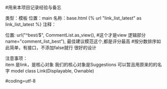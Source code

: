 #用来本项目记录经验与备忘


类型：模板
位置：main
名称：base.html
{% url "link_list_latest" as link_list_latest %}<!--最新链接  项目-->
注释：

位置: url("^best/$",
        CommentList.as_view(),  #这个才是view 逻辑部分
        name="comment_list_best"),
最佳建议模范这个,都是评分最高
 #按分数排序如此简单，有接口，不添加false就行  很好的设计

注意事项：  
item 是link，是核心对象   我们的核心对象是Suggestions  可以暂且用原来的的名字
model class Link(Displayable, Ownable)  


#coding=utf-8


